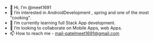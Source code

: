 - 👋 Hi, I’m @meet1691
- 👀 I’m interested in AndroidDevelopment , spring and one of the most "cooking".
- 🌱 I’m currently learning full Stack App development.
- 💞️ I’m looking to collaborate on Mobile Apps, web Apps.
- 📫 How to reach me - mail-patelmeet1691@gmail.com

<!---
meet1691/meet1691 is a ✨ special ✨ repository because its `README.md` (this file) appears on your GitHub profile.
You can click the Preview link to take a look at your changes.
--->
